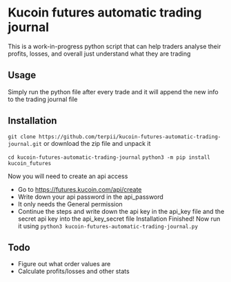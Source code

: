 # Kucoin futures automatic trading journal

This is a work-in-progress python script that can help traders analyse their profits, losses, and overall just understand what they are trading

## Usage
Simply run the python file after every trade and it will append the new info to the trading journal file

## Installation
``git clone https://github.com/terpii/kucoin-futures-automatic-trading-journal.git`` or download the zip file and unpack it

``cd kucoin-futures-automatic-trading-journal``
``python3 -m pip install kucoin_futures``

Now you will need to create an api access
- Go to https://futures.kucoin.com/api/create
- Write down your api password in the api_password
- It only needs the General permission
- Continue the steps and write down the api key in the api_key file and the secret api key into the api_key_secret file
Installation Finished! Now run it using ``python3 kucoin-futures-automatic-trading-journal.py``

## Todo
- Figure out what order values are
- Calculate profits/losses and other stats
